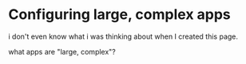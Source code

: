 # Configuring large, complex apps

i don't even know what i was thinking about when I created this page.

what apps are "large, complex"?
